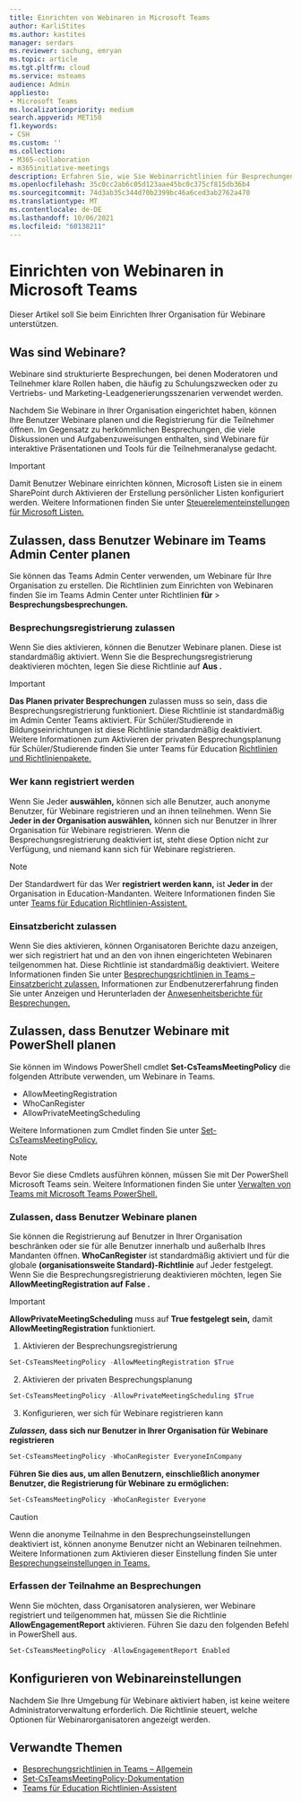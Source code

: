 ```yaml
---
title: Einrichten von Webinaren in Microsoft Teams
author: KarliStites
ms.author: kastites
manager: serdars
ms.reviewer: sachung, emryan
ms.topic: article
ms.tgt.pltfrm: cloud
ms.service: msteams
audience: Admin
appliesto:
- Microsoft Teams
ms.localizationpriority: medium
search.appverid: MET150
f1.keywords:
- CSH
ms.custom: ''
ms.collection:
- M365-collaboration
- m365initiative-meetings
description: Erfahren Sie, wie Sie Webinarrichtlinien für Besprechungen Teams verwalten.
ms.openlocfilehash: 35c0cc2ab6c05d123aae45bc0c375cf815db36b4
ms.sourcegitcommit: 74d3ab35c344d70b2399bc46a6ced3ab2762a470
ms.translationtype: MT
ms.contentlocale: de-DE
ms.lasthandoff: 10/06/2021
ms.locfileid: "60138211"
---
```

# <a name="set-up-for-webinars-in-microsoft-teams"></a>Einrichten von Webinaren in Microsoft Teams

Dieser Artikel soll Sie beim Einrichten Ihrer Organisation für Webinare unterstützen.

## <a name="what-are-webinars"></a>Was sind Webinare?

Webinare sind strukturierte Besprechungen, bei denen Moderatoren und Teilnehmer klare Rollen haben, die häufig zu Schulungszwecken oder zu Vertriebs- und Marketing-Leadgenerierungsszenarien verwendet werden.

Nachdem Sie Webinare in Ihrer Organisation eingerichtet haben, können Ihre Benutzer Webinare planen und die Registrierung für die Teilnehmer öffnen. Im Gegensatz zu herkömmlichen Besprechungen, die viele Diskussionen und Aufgabenzuweisungen enthalten, sind Webinare für interaktive Präsentationen und Tools für die Teilnehmeranalyse gedacht.

> [!IMPORTANT]
> Damit Benutzer Webinare einrichten können, Microsoft Listen sie in einem SharePoint durch Aktivieren der Erstellung persönlicher Listen konfiguriert werden. Weitere Informationen finden Sie unter [Steuerelementeinstellungen für Microsoft Listen.](/sharepoint/control-lists)

## <a name="allow-users-to-schedule-webinars-in-the-teams-admin-center"></a>Zulassen, dass Benutzer Webinare im Teams Admin Center planen

Sie können das Teams Admin Center verwenden, um Webinare für Ihre Organisation zu erstellen. Die Richtlinien zum Einrichten von Webinaren finden Sie im Teams Admin Center unter Richtlinien **für**  >  **Besprechungsbesprechungen.**

### <a name="allow-meeting-registration"></a>Besprechungsregistrierung zulassen

Wenn Sie dies aktivieren, können die Benutzer Webinare planen. Diese ist standardmäßig aktiviert. Wenn Sie die Besprechungsregistrierung deaktivieren möchten, legen Sie diese Richtlinie auf **Aus .**

> [!IMPORTANT]
> **Das Planen privater Besprechungen** zulassen muss so sein, dass die Besprechungsregistrierung funktioniert. Diese Richtlinie ist standardmäßig im Admin Center Teams aktiviert. Für Schüler/Studierende in Bildungseinrichtungen ist diese Richtlinie standardmäßig deaktiviert. Weitere Informationen zum Aktivieren der privaten Besprechungsplanung für Schüler/Studierende finden Sie unter Teams für Education [Richtlinien und Richtlinienpakete.](policy-packages-edu.md)

### <a name="who-can-register"></a>Wer kann registriert werden

Wenn Sie Jeder **auswählen,** können sich alle Benutzer, auch anonyme Benutzer, für Webinare registrieren und an ihnen teilnehmen. Wenn Sie **Jeder in der Organisation auswählen,** können sich nur Benutzer in Ihrer Organisation für Webinare registrieren. Wenn die Besprechungsregistrierung deaktiviert ist, steht diese Option nicht zur Verfügung, und niemand kann sich für Webinare registrieren.

> [!NOTE]
> Der Standardwert für das Wer **registriert werden kann,** ist **Jeder in** der Organisation in Education-Mandanten. Weitere Informationen finden Sie unter [Teams für Education Richtlinien-Assistent.](easy-policy-setup-edu.md)

### <a name="allow-engagement-report"></a>Einsatzbericht zulassen

Wenn Sie dies aktivieren, können Organisatoren Berichte dazu anzeigen, wer sich registriert hat und an den von ihnen eingerichteten Webinaren teilgenommen hat. Diese Richtlinie ist standardmäßig deaktiviert. Weitere Informationen finden Sie unter [Besprechungsrichtlinien in Teams – Einsatzbericht zulassen.](meeting-policies-in-teams-general.md#allow-engagement-report) Informationen zur Endbenutzererfahrung finden Sie unter Anzeigen und Herunterladen der [Anwesenheitsberichte für Besprechungen.](https://support.microsoft.com/office/view-and-download-meeting-attendance-reports-in-teams-ae7cf170-530c-47d3-84c1-3aedac74d310?ui=en-US&#x26;rs=en-US&#x26;ad=US)

## <a name="allow-users-to-schedule-webinars-using-powershell"></a>Zulassen, dass Benutzer Webinare mit PowerShell planen

Sie können im Windows PowerShell cmdlet **Set-CsTeamsMeetingPolicy** die folgenden Attribute verwenden, um Webinare in Teams.

- AllowMeetingRegistration
- WhoCanRegister
- AllowPrivateMeetingScheduling

Weitere Informationen zum Cmdlet finden Sie unter [Set-CsTeamsMeetingPolicy.](/powershell/module/skype/set-csteamsmeetingpolicy)

> [!NOTE]
> Bevor Sie diese Cmdlets ausführen können, müssen Sie mit Der PowerShell Microsoft Teams sein. Weitere Informationen finden Sie unter [Verwalten von Teams mit Microsoft Teams PowerShell.](/microsoftteams/teams-powershell-managing-teams)

### <a name="allow-users-to-schedule-webinars"></a>Zulassen, dass Benutzer Webinare planen

Sie können die Registrierung auf Benutzer in Ihrer Organisation beschränken oder sie für alle Benutzer innerhalb und außerhalb Ihres Mandanten öffnen. **WhoCanRegister** ist standardmäßig aktiviert und  für die globale **(organisationsweite Standard)-Richtlinie** auf Jeder festgelegt. Wenn Sie die Besprechungsregistrierung deaktivieren möchten, legen Sie **AllowMeetingRegistration auf** **False .**

> [!IMPORTANT]
> **AllowPrivateMeetingScheduling** muss auf **True festgelegt sein,** damit **AllowMeetingRegistration** funktioniert.

1. Aktivieren der Besprechungsregistrierung

```powershell
Set-CsTeamsMeetingPolicy -AllowMeetingRegistration $True
```

2. Aktivieren der privaten Besprechungsplanung

```powershell
Set-CsTeamsMeetingPolicy -AllowPrivateMeetingScheduling $True
```

3. Konfigurieren, wer sich für Webinare registrieren kann

***Zulassen,* dass sich nur Benutzer in Ihrer Organisation für Webinare registrieren**

```powershell
Set-CsTeamsMeetingPolicy -WhoCanRegister EveryoneInCompany
```

**Führen Sie dies aus, um allen Benutzern, einschließlich anonymer Benutzer, die Registrierung für Webinare zu ermöglichen:**

```powershell
Set-CsTeamsMeetingPolicy -WhoCanRegister Everyone
```

> [!CAUTION]
> Wenn die anonyme Teilnahme in den Besprechungseinstellungen deaktiviert ist, können anonyme Benutzer nicht an Webinaren teilnehmen. Weitere Informationen zum Aktivieren dieser Einstellung finden Sie unter [Besprechungseinstellungen in Teams.](meeting-settings-in-teams.md)

### <a name="collect-meeting-attendance"></a>Erfassen der Teilnahme an Besprechungen

Wenn Sie möchten, dass Organisatoren analysieren, wer Webinare registriert und teilgenommen hat, müssen Sie die Richtlinie **AllowEngagementReport** aktivieren. Führen Sie dazu den folgenden Befehl in PowerShell aus.

```powershell
Set-CsTeamsMeetingPolicy -AllowEngagementReport Enabled
```

## <a name="configure-webinar-settings"></a>Konfigurieren von Webinareinstellungen

Nachdem Sie Ihre Umgebung für Webinare aktiviert haben, ist keine weitere Administratorverwaltung erforderlich. Die Richtlinie steuert, welche Optionen für Webinarorganisatoren angezeigt werden.

## <a name="related-topics"></a>Verwandte Themen

- [Besprechungsrichtlinien in Teams – Allgemein](meeting-policies-in-teams-general.md)
- [Set-CsTeamsMeetingPolicy-Dokumentation](/powershell/module/skype/set-csteamsmeetingpolicy)
- [Teams für Education Richtlinien-Assistent](easy-policy-setup-edu.md)
